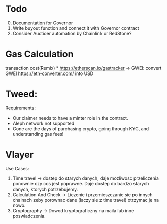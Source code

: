 # Todo

0. Documentation for Governor
1. Write buyout function and connect it with Governor contract
2. Consider Auctioer automation by Chainlink or RedStone?

# Gas Calculation

transaction cost(Remix) \* https://etherscan.io/gastracker -> GWEI: convert GWEI https://eth-converter.com/ into USD

# Tweed:

Requirements:

-   Our claimer needs to have a minter role in the contract.
-   Aleph network not supported
-   Gone are the days of purchasing crypto, going through KYC, and understanding gas fees!

# Vlayer

Use Cases:

1. Time travel -> dostep do starych danych, daje mozliwosc przeliczenia ponownie czy cos jest poprawne. Daje dostep do bardzo starych danych, ktorych potrzebujemy.
2. Calculation And Check -> Liczenie i przemieszczanie sie po innych chainach zeby porownac dane (laczy sie z time travel) otrzymac je na nowo.
3. Cryptography -> Dowod kryptograficzny na maila lub inne poswiadczenia.
